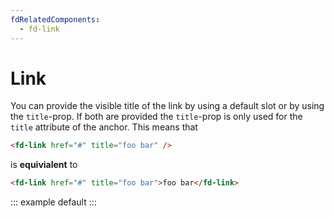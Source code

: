 ```yaml
---
fdRelatedComponents:
  - fd-link
---
```


# Link

<tip>

You can provide the visible title of the link by using a default slot or by using the `title`-prop.
If both are provided the `title`-prop is only used for the `title` attribute of the anchor. This means that

```html
<fd-link href="#" title="foo bar" />
```

is **equivialent** to

```html
<fd-link href="#" title="foo bar">foo bar</fd-link>
```

</tip>

::: example default
:::
